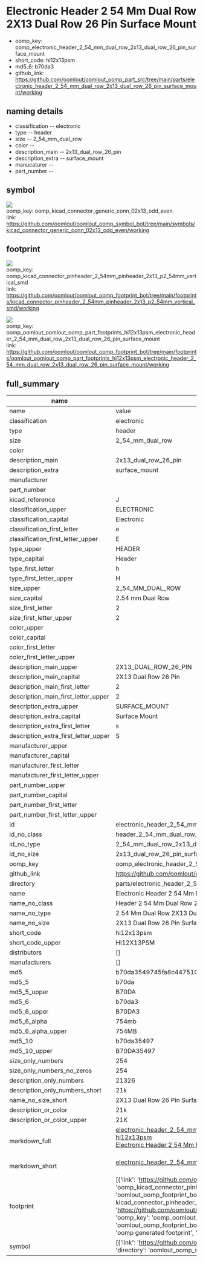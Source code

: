 # Electronic Header 2 54 Mm Dual Row 2X13 Dual Row 26 Pin Surface Mount

  
* oomp_key: oomp_electronic_header_2_54_mm_dual_row_2x13_dual_row_26_pin_surface_mount 
* short_code: hi12x13psm
* md5_6: b70da3  
* github_link: https://github.com/oomlout/oomlout_oomp_part_src/tree/main/parts/electronic_header_2_54_mm_dual_row_2x13_dual_row_26_pin_surface_mount/working  
## naming details
* classification -- electronic
* type -- header
* size -- 2_54_mm_dual_row
* color -- 
* description_main -- 2x13_dual_row_26_pin
* description_extra -- surface_mount
* manucaturer -- 
* part_number -- 



## symbol

![](symbol/{index}/working/working_600.png)  
oomp_key: oomp_kicad_connector_generic_conn_02x13_odd_even  
link: https://github.com/oomlout/oomlout_oomp_symbol_bot/tree/main/symbols/kicad_connector_generic_conn_02x13_odd_even/working  

## footprint

![](footprint/{index}/working/working_600.png)  
oomp_key: oomp_kicad_connector_pinheader_2_54mm_pinheader_2x13_p2_54mm_vertical_smd  
link: https://github.com/oomlout/oomlout_oomp_footprint_bot/tree/main/footprints/kicad_connector_pinheader_2_54mm_pinheader_2x13_p2_54mm_vertical_smd/working  

![](footprint/{index}/working/working_600.png)  
oomp_key: oomp_oomlout_oomlout_oomp_part_footprints_hi12x13psm_electronic_header_2_54_mm_dual_row_2x13_dual_row_26_pin_surface_mount  
link: https://github.com/oomlout/oomlout_oomp_footprint_bot/tree/main/footprints/oomlout_oomlout_oomp_part_footprints_hi12x13psm_electronic_header_2_54_mm_dual_row_2x13_dual_row_26_pin_surface_mount/working  

## full_summary
| name | value | 
| --- | --- | 
| name | value | 
| classification | electronic | 
| type | header | 
| size | 2_54_mm_dual_row | 
| color |  | 
| description_main | 2x13_dual_row_26_pin | 
| description_extra | surface_mount | 
| manufacturer |  | 
| part_number |  | 
| kicad_reference | J | 
| classification_upper | ELECTRONIC | 
| classification_capital | Electronic | 
| classification_first_letter | e | 
| classification_first_letter_upper | E | 
| type_upper | HEADER | 
| type_capital | Header | 
| type_first_letter | h | 
| type_first_letter_upper | H | 
| size_upper | 2_54_MM_DUAL_ROW | 
| size_capital | 2.54 mm Dual Row | 
| size_first_letter | 2 | 
| size_first_letter_upper | 2 | 
| color_upper |  | 
| color_capital |  | 
| color_first_letter |  | 
| color_first_letter_upper |  | 
| description_main_upper | 2X13_DUAL_ROW_26_PIN | 
| description_main_capital | 2X13 Dual Row 26 Pin | 
| description_main_first_letter | 2 | 
| description_main_first_letter_upper | 2 | 
| description_extra_upper | SURFACE_MOUNT | 
| description_extra_capital | Surface Mount | 
| description_extra_first_letter | s | 
| description_extra_first_letter_upper | S | 
| manufacturer_upper |  | 
| manufacturer_capital |  | 
| manufacturer_first_letter |  | 
| manufacturer_first_letter_upper |  | 
| part_number_upper |  | 
| part_number_capital |  | 
| part_number_first_letter |  | 
| part_number_first_letter_upper |  | 
| id | electronic_header_2_54_mm_dual_row_2x13_dual_row_26_pin_surface_mount | 
| id_no_class | header_2_54_mm_dual_row_2x13_dual_row_26_pin_surface_mount | 
| id_no_type | 2_54_mm_dual_row_2x13_dual_row_26_pin_surface_mount | 
| id_no_size | 2x13_dual_row_26_pin_surface_mount | 
| oomp_key | oomp_electronic_header_2_54_mm_dual_row_2x13_dual_row_26_pin_surface_mount | 
| github_link | https://github.com/oomlout/oomlout_oomp_part_src/tree/main/parts/electronic_header_2_54_mm_dual_row_2x13_dual_row_26_pin_surface_mount/working | 
| directory | parts/electronic_header_2_54_mm_dual_row_2x13_dual_row_26_pin_surface_mount | 
| name | Electronic Header 2 54 Mm Dual Row 2X13 Dual Row 26 Pin Surface Mount | 
| name_no_class | Header 2 54 Mm Dual Row 2X13 Dual Row 26 Pin Surface Mount | 
| name_no_type | 2 54 Mm Dual Row 2X13 Dual Row 26 Pin Surface Mount | 
| name_no_size | 2X13 Dual Row 26 Pin Surface Mount | 
| short_code | hi12x13psm | 
| short_code_upper | HI12X13PSM | 
| distributors | [] | 
| manufacturers | [] | 
| md5 | b70da3549745fa8c447510bcbbe8003b | 
| md5_5 | b70da | 
| md5_5_upper | B70DA | 
| md5_6 | b70da3 | 
| md5_6_upper | B70DA3 | 
| md5_6_alpha | 754mb | 
| md5_6_alpha_upper | 754MB | 
| md5_10 | b70da35497 | 
| md5_10_upper | B70DA35497 | 
| size_only_numbers | 254 | 
| size_only_numbers_no_zeros | 254 | 
| description_only_numbers | 21326 | 
| description_only_numbers_short | 21k | 
| name_no_size_short | 2X13 Dual Row 26 Pin Surface Mount | 
| description_or_color | 21k | 
| description_or_color_upper | 21K | 
| markdown_full | [electronic_header_2_54_mm_dual_row_2x13_dual_row_26_pin_surface_mount](https://github.com/oomlout/oomlout_oomp_part_src/tree/main/parts/electronic_header_2_54_mm_dual_row_2x13_dual_row_26_pin_surface_mount/working)<br>[hi12x13psm](https://github.com/oomlout/oomlout_oomp_part_src/tree/main/parts/electronic_header_2_54_mm_dual_row_2x13_dual_row_26_pin_surface_mount/working)<br>[Electronic Header 2 54 Mm Dual Row 2X13 Dual Row 26 Pin Surface Mount](https://github.com/oomlout/oomlout_oomp_part_src/tree/main/parts/electronic_header_2_54_mm_dual_row_2x13_dual_row_26_pin_surface_mount/working)<br><br> | 
| markdown_short | [electronic_header_2_54_mm_dual_row_2x13_dual_row_26_pin_surface_mount](https://github.com/oomlout/oomlout_oomp_part_src/tree/main/parts/electronic_header_2_54_mm_dual_row_2x13_dual_row_26_pin_surface_mount/working)<br><br> | 
| footprint | [{'link': 'https://github.com/oomlout/oomlout_oomp_footprint_bot/tree/main/foootprntss/kicad_connector_pinheader_2_54mm_pinheader_2x13_p2_54mm_vertical_smd', 'oomp_key': 'oomp_kicad_connector_pinheader_2_54mm_pinheader_2x13_p2_54mm_vertical_smd', 'directory': 'oomlout_oomp_footprint_bot/footprints/kicad_connector_pinheader_2_54mm_pinheader_2x13_p2_54mm_vertical_smd//working/working.kicad_mod', 'note': 'source footprint kicad_connector_pinheader_2_54mm_pinheader_2x13_p2_54mm_vertical_smd', 'index': 0}, {'link': 'https://github.com/oomlout/oomlout_oomp_footprint_bot/tree/main/foootprntss/oomlout_oomlout_oomp_part_footprints_hi12x13psm_electronic_header_2_54_mm_dual_row_2x13_dual_row_26_pin_surface_mount', 'oomp_key': 'oomp_oomlout_oomlout_oomp_part_footprints_hi12x13psm_electronic_header_2_54_mm_dual_row_2x13_dual_row_26_pin_surface_mount', 'directory': 'oomlout_oomp_footprint_bot/footprints/oomlout_oomlout_oomp_part_footprints_hi12x13psm_electronic_header_2_54_mm_dual_row_2x13_dual_row_26_pin_surface_mount//working/working.kicad_mod', 'note': 'oomp generated footprint', 'index': 1}] | 
| symbol | [{'link': 'https://github.com/oomlout/oomlout_oomp_symbol_bot/tree/main/symbols/kicad_connector_generic_conn_02x13_odd_even', 'oomp_key': 'oomp_kicad_connector_generic_conn_02x13_odd_even', 'directory': 'oomlout_oomp_symbol_bot/symbols/kicad_connector_generic_conn_02x13_odd_even//working/working.kicad_sym', 'index': 0}] | 
